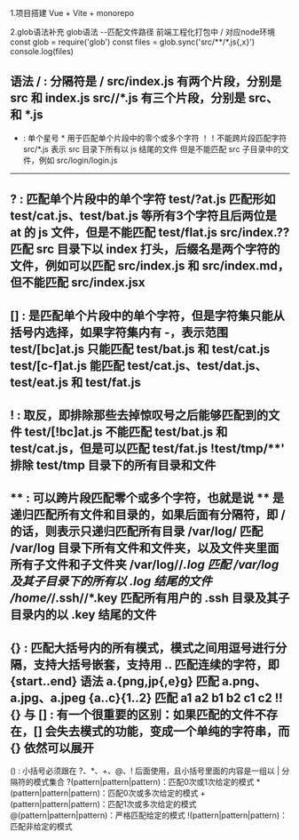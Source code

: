 1.项目搭建
Vue + Vite + monorepo 

2.glob语法补充
glob语法  --匹配文件路径  前端工程化打包中 / 对应node环境
const glob = require('glob')
const files = glob.sync('src/**/*.js{,x}')
console.log(files)

语法
/ : 分隔符是 /
src/index.js 有两个片段，分别是 src 和 index.js
src/**/*.js 有三个片段，分别是 src、** 和 *.js
------------------------------------------------------------------------------------------------------------------
* : 单个星号 * 用于匹配单个片段中的零个或多个字符 
！！不能跨片段匹配字符
src/*.js 表示 src 目录下所有以 js 结尾的文件
但是不能匹配 src 子目录中的文件，例如 src/login/login.js
------------------------------------------------------------------------------------------------------------------
? :  匹配单个片段中的单个字符
test/?at.js 匹配形如 test/cat.js、test/bat.js 等所有3个字符且后两位是 at 的 js 文件，但是不能匹配 test/flat.js
src/index.?? 匹配 src 目录下以 index 打头，后缀名是两个字符的文件，例如可以匹配 src/index.js 和 src/index.md，
但不能匹配 src/index.jsx
------------------------------------------------------------------------------------------------------------------
[] : 是匹配单个片段中的单个字符，但是字符集只能从括号内选择，如果字符集内有 -，表示范围
test/[bc]at.js 只能匹配 test/bat.js 和 test/cat.js
test/[c-f]at.js 能匹配 test/cat.js、test/dat.js、test/eat.js 和 test/fat.js
------------------------------------------------------------------------------------------------------------------
!  :  取反，即排除那些去掉惊叹号之后能够匹配到的文件
test/[!bc]at.js 不能匹配 test/bat.js 和 test/cat.js，但是可以匹配 test/fat.js
!test/tmp/**' 排除 test/tmp 目录下的所有目录和文件
------------------------------------------------------------------------------------------------------------------
** : 可以跨片段匹配零个或多个字符，也就是说 ** 是递归匹配所有文件和目录的，如果后面有分隔符，即 **/ 的话，则表示只递归匹配所有目录
/var/log/** 匹配 /var/log 目录下所有文件和文件夹，以及文件夹里面所有子文件和子文件夹
/var/log/**/*.log 匹配 /var/log 及其子目录下的所有以 .log 结尾的文件
/home/*/.ssh/**/*.key 匹配所有用户的 .ssh 目录及其子目录内的以 .key 结尾的文件
------------------------------------------------------------------------------------------------------------------
{} : 匹配大括号内的所有模式，模式之间用逗号进行分隔，支持大括号嵌套，支持用 .. 匹配连续的字符，即 {start..end} 语法
a.{png,jp{,e}g} 匹配 a.png、a.jpg、a.jpeg
{a..c}{1..2} 匹配 a1 a2 b1 b2 c1 c2
!! {} 与 []  : 有一个很重要的区别：如果匹配的文件不存在，[] 会失去模式的功能，变成一个单纯的字符串，而 {} 依然可以展开
------------------------------------------------------------------------------------------------------------------
() : 小括号必须跟在 ?、*、+、@、! 后面使用，且小括号里面的内容是一组以 | 分隔符的模式集合
?(pattern|pattern|pattern)：匹配0次或1次给定的模式
*(pattern|pattern|pattern)：匹配0次或多次给定的模式
+(pattern|pattern|pattern)：匹配1次或多次给定的模式
@(pattern|pattern|pattern)：严格匹配给定的模式
!(pattern|pattern|pattern)：匹配非给定的模式


